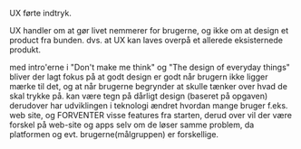 UX førte indtryk.


UX handler om at gør livet nemmerer for brugerne, og ikke om at design et product fra bunden.
dvs. at UX kan laves overpå et allerede eksisternede produkt. 

med intro'erne i "Don't make me think" og "The design of everyday things" bliver der lagt fokus på at godt design
er godt når brugern ikke ligger mærke til det, og at  når brugerne begrynder at skulle tænker over hvad de skal trykke
på. kan være tegn på dårligt design (baseret på opgaven) derudover har udviklingen i teknologi ændret hvordan mange bruger
f.eks. web site, og FORVENTER visse features fra starten, derud over vil der være forskel på web-site og apps selv om
de løser samme problem, da platformen og evt. brugerne(målgruppen) er forskellige.

